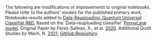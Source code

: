 The following are modifications or improvements to original notebooks. Please refer to the authors' models for the published primary work.
Notebooks results added to [Data-Reuploading, Quantum Universal Classifier R&D](https://www.chemicalqdevice.com/data-reuploading-quantum-universal-classifier-rd), Based on the 'Data-reuploading classifier' [PennyLane model](https://pennylane.ai/qml/demos/tutorial_data_reuploading_classifier). Original Paper by Perez-Salinas, A., et al. [2020](https://arxiv.org/abs/1907.02085). Additional Qudit Studies by Wach, N. [2021](https://www.kip.uni-heidelberg.de/Veroeffentlichungen/download.php/6701/temp/4216.pdf); [GitHub Repository](https://github.com/nlwach/Data-Re-Uploading-on-Qudits).
